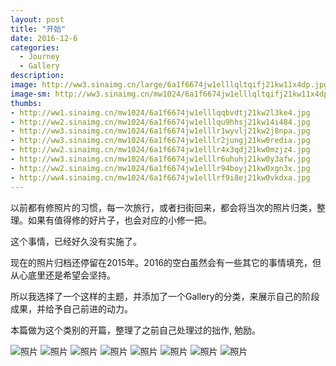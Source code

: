 ```yaml
---
layout: post
title: "开始"
date: 2016-12-6
categories:
  - Journey
  - Gallery
description: 
image: http://ww3.sinaimg.cn/large/6a1f6674jw1elllqltqifj21kw11x4dp.jpg
image-sm: http://ww3.sinaimg.cn/mw1024/6a1f6674jw1elllqltqifj21kw11x4dp.jpg
thumbs:
- http://ww1.sinaimg.cn/mw1024/6a1f6674jw1elllqqbvdtj21kw2l3ke4.jpg
- http://ww2.sinaimg.cn/mw1024/6a1f6674jw1elllqu9hhsj21kw14i484.jpg
- http://ww3.sinaimg.cn/mw1024/6a1f6674jw1elllr1wyvlj21kw2j8npa.jpg
- http://ww3.sinaimg.cn/mw1024/6a1f6674jw1elllr2jungj21kw0redia.jpg
- http://ww2.sinaimg.cn/mw1024/6a1f6674jw1elllr4x3qdj21kw0mzjz4.jpg
- http://ww3.sinaimg.cn/mw1024/6a1f6674jw1elllr6uhuhj21kw0y3afw.jpg
- http://ww2.sinaimg.cn/mw1024/6a1f6674jw1elllr94boyj21kw0xgn3x.jpg
- http://ww4.sinaimg.cn/mw1024/6a1f6674jw1elllrf9i8ej21kw0vkdxa.jpg
---
```

以前都有修照片的习惯，每一次旅行，或者扫街回来，都会将当次的照片归类，整理。如果有值得修的好片子，也会对应的小修一把。

这个事情，已经好久没有实施了。

现在的照片归档还停留在2015年。2016的空白虽然会有一些其它的事情填充，但从心底里还是希望会坚持。

所以我选择了一个这样的主题，并添加了一个Gallery的分类，来展示自己的阶段成果，并给予自己前进的动力。

本篇做为这个类别的开篇，整理了之前自己处理过的拙作, 勉励。

![照片](http://ww1.sinaimg.cn/mw1024/6a1f6674jw1elllqqbvdtj21kw2l3ke4.jpg)
![照片](http://ww2.sinaimg.cn/mw1024/6a1f6674jw1elllqu9hhsj21kw14i484.jpg)
![照片](http://ww3.sinaimg.cn/mw1024/6a1f6674jw1elllr1wyvlj21kw2j8npa.jpg)
![照片](http://ww3.sinaimg.cn/mw1024/6a1f6674jw1elllr2jungj21kw0redia.jpg)
![照片](http://ww2.sinaimg.cn/mw1024/6a1f6674jw1elllr4x3qdj21kw0mzjz4.jpg)
![照片](http://ww3.sinaimg.cn/mw1024/6a1f6674jw1elllr6uhuhj21kw0y3afw.jpg)
![照片](http://ww2.sinaimg.cn/mw1024/6a1f6674jw1elllr94boyj21kw0xgn3x.jpg)
![照片](http://ww4.sinaimg.cn/mw1024/6a1f6674jw1elllrf9i8ej21kw0vkdxa.jpg)
